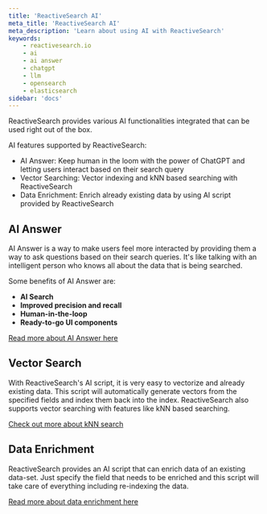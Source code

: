 ```yaml
---
title: 'ReactiveSearch AI'
meta_title: 'ReactiveSearch AI'
meta_description: 'Learn about using AI with ReactiveSearch'
keywords:
    - reactivesearch.io
    - ai
    - ai answer
    - chatgpt
    - llm
    - opensearch
    - elasticsearch
sidebar: 'docs'
---
```


ReactiveSearch provides various AI functionalities integrated that can be used right out of the box.

AI features supported by ReactiveSearch:

- AI Answer: Keep human in the loom with the power of ChatGPT and letting users interact based on their search query
- Vector Searching: Vector indexing and kNN based searching with ReactiveSearch
- Data Enrichment: Enrich already existing data by using AI script provided by ReactiveSearch

## AI Answer

AI Answer is a way to make users feel more interacted by providing them a way to ask questions based on their search queries. It's like talking with an intelligent person who knows all about the data that is being searched.

Some benefits of AI Answer are:

- **AI Search**
- **Improved precision and recall**
- **Human-in-the-loop**
- **Ready-to-go UI components**

[Read more about AI Answer here](./ai-answer/)

## Vector Search

With ReactiveSearch's AI script, it is very easy to vectorize and already existing data. This script will automatically generate vectors from the specified fields and index them back into the index. ReactiveSearch also supports vector searching with features like kNN based searching.

[Check out more about kNN search](./knn/)

## Data Enrichment

ReactiveSearch provides an AI script that can enrich data of an existing data-set. Just specify the field that needs to be enriched and this script will take care of everything including re-indexing the data.

[Read more about data enrichment here](./data-enrichment/)